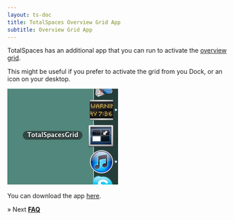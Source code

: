 ```yaml
---
layout: ts-doc
title: TotalSpaces Overview Grid App
subtitle: Overview Grid App
---
```


TotalSpaces has an additional app that you can run to activate the [overview grid](/overview).

This might be useful if you prefer to activate the grid from you Dock, or an icon on your desktop.

<img src="/images/totalspaces-grid-app.png">

You can download the app [here](http://downloads.binaryage.com/TotalSpacesGrid.app.zip).

&raquo; Next [**FAQ**](/faq)